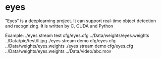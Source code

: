 # eyes
"Eyes" is a deeplearning project. It can support real-time object detection and recognizing. It is written by C, CUDA and Python

Example:
./eyes stream test cfg/eyes.cfg  ../Data/weights/eyes.weights ../Data/pic/test/ll.jpg
./eyes stream demo cfg/eyes.cfg  ../Data/weights/eyes.weights
./eyes stream demo cfg/eyes.cfg  ../Data/weights/eyes.weights ../Data/video/abc.mov

